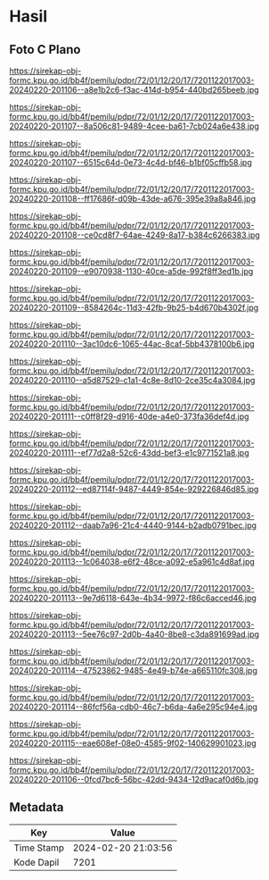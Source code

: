 # Hasil

## Foto C Plano

https://sirekap-obj-formc.kpu.go.id/bb4f/pemilu/pdpr/72/01/12/20/17/7201122017003-20240220-201106--a8e1b2c6-f3ac-414d-b954-440bd265beeb.jpg

https://sirekap-obj-formc.kpu.go.id/bb4f/pemilu/pdpr/72/01/12/20/17/7201122017003-20240220-201107--8a506c81-9489-4cee-ba61-7cb024a6e438.jpg

https://sirekap-obj-formc.kpu.go.id/bb4f/pemilu/pdpr/72/01/12/20/17/7201122017003-20240220-201107--6515c64d-0e73-4c4d-bf46-b1bf05cffb58.jpg

https://sirekap-obj-formc.kpu.go.id/bb4f/pemilu/pdpr/72/01/12/20/17/7201122017003-20240220-201108--ff17686f-d09b-43de-a676-395e39a8a846.jpg

https://sirekap-obj-formc.kpu.go.id/bb4f/pemilu/pdpr/72/01/12/20/17/7201122017003-20240220-201108--ce0cd8f7-64ae-4249-8a17-b384c6266383.jpg

https://sirekap-obj-formc.kpu.go.id/bb4f/pemilu/pdpr/72/01/12/20/17/7201122017003-20240220-201109--e9070938-1130-40ce-a5de-992f8ff3ed1b.jpg

https://sirekap-obj-formc.kpu.go.id/bb4f/pemilu/pdpr/72/01/12/20/17/7201122017003-20240220-201109--8584264c-11d3-42fb-9b25-b4d670b4302f.jpg

https://sirekap-obj-formc.kpu.go.id/bb4f/pemilu/pdpr/72/01/12/20/17/7201122017003-20240220-201110--3ac10dc6-1065-44ac-8caf-5bb4378100b6.jpg

https://sirekap-obj-formc.kpu.go.id/bb4f/pemilu/pdpr/72/01/12/20/17/7201122017003-20240220-201110--a5d87529-c1a1-4c8e-8d10-2ce35c4a3084.jpg

https://sirekap-obj-formc.kpu.go.id/bb4f/pemilu/pdpr/72/01/12/20/17/7201122017003-20240220-201111--c0ff8f29-d916-40de-a4e0-373fa36def4d.jpg

https://sirekap-obj-formc.kpu.go.id/bb4f/pemilu/pdpr/72/01/12/20/17/7201122017003-20240220-201111--ef77d2a8-52c6-43dd-bef3-e1c9771521a8.jpg

https://sirekap-obj-formc.kpu.go.id/bb4f/pemilu/pdpr/72/01/12/20/17/7201122017003-20240220-201112--ed87114f-9487-4449-854e-929226846d85.jpg

https://sirekap-obj-formc.kpu.go.id/bb4f/pemilu/pdpr/72/01/12/20/17/7201122017003-20240220-201112--daab7a96-21c4-4440-9144-b2adb0791bec.jpg

https://sirekap-obj-formc.kpu.go.id/bb4f/pemilu/pdpr/72/01/12/20/17/7201122017003-20240220-201113--1c064038-e6f2-48ce-a092-e5a961c4d8af.jpg

https://sirekap-obj-formc.kpu.go.id/bb4f/pemilu/pdpr/72/01/12/20/17/7201122017003-20240220-201113--9e7d6118-643e-4b34-9972-f86c6acced46.jpg

https://sirekap-obj-formc.kpu.go.id/bb4f/pemilu/pdpr/72/01/12/20/17/7201122017003-20240220-201113--5ee76c97-2d0b-4a40-8be8-c3da891699ad.jpg

https://sirekap-obj-formc.kpu.go.id/bb4f/pemilu/pdpr/72/01/12/20/17/7201122017003-20240220-201114--47523862-9485-4e49-b74e-a665110fc308.jpg

https://sirekap-obj-formc.kpu.go.id/bb4f/pemilu/pdpr/72/01/12/20/17/7201122017003-20240220-201114--86fcf56a-cdb0-46c7-b6da-4a6e295c94e4.jpg

https://sirekap-obj-formc.kpu.go.id/bb4f/pemilu/pdpr/72/01/12/20/17/7201122017003-20240220-201115--eae608ef-08e0-4585-9f02-140629901023.jpg

https://sirekap-obj-formc.kpu.go.id/bb4f/pemilu/pdpr/72/01/12/20/17/7201122017003-20240220-201106--0fcd7bc6-56bc-42dd-9434-12d9acaf0d6b.jpg


## Metadata

| Key        | Value               |
| ---------- | ------------------- |
| Time Stamp | 2024-02-20 21:03:56 |
| Kode Dapil | 7201                |



